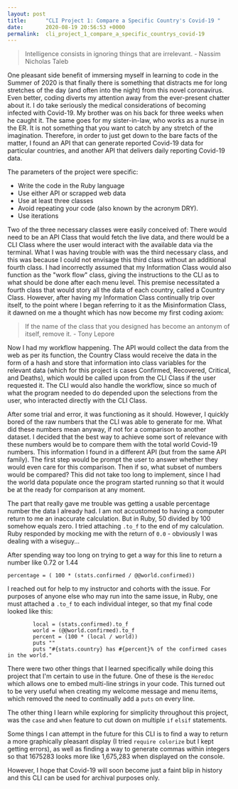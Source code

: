 ```yaml
---
layout: post
title:      "CLI Project 1: Compare a Specific Country's Covid-19 "
date:       2020-08-19 20:56:53 +0000
permalink:  cli_project_1_compare_a_specific_countrys_covid-19
---
```




> Intelligence consists in ignoring things that are irrelevant.
                                - Nassim Nicholas Taleb

One pleasant side benefit of immersing myself in learning to code in the Summer of 2020 is that finally there is something that distracts me for long stretches of the day (and often into the night) from this novel coronavirus.  Even better, coding diverts my attention away from the ever-present chatter about it.  I do take seriously the medical considerations of becoming infected with Covid-19.  My brother was on his back for three weeks when he caught it.  The same goes for my sister-in-law, who works as a nurse in the ER.  It is not something that you want to catch by any stretch of the imagination.  Therefore, in order to just get down to the bare facts of the matter, I found an API that can generate reported Covid-19 data for particular countries, and another API that delivers daily reporting Covid-19 data.

The parameters of the project were specific: 

* Write the code in the Ruby language
* Use either API or scrapped web data
* Use at least three classes
* Avoid repeating your code (also known by the acronym DRY).
* Use iterations

Two of the three necessary classes were easily conceived of: There would need to be an API Class that would fetch the live data, and there would be a CLI Class where the user would interact with the available data via the terminal.  What I was having trouble with was the third necessary class, and this was because I could not envisage this third class without an additional fourth class.  I had incorrectly assumed that my Information Class would also function as the "work flow" class, giving the instructions to the CLI as to what should be done after each menu level.  This premise necessitated a fourth class that would story all the data of each country, called a Country Class.  However, after having my Information Class continually trip over itself, to the point where I began referring to it as the Misinformation Class, it dawned on me a thought which has now become my first coding axiom:

> If the name of the class that you designed has become an antonym of itself, remove it.
                           - Tony Lepore

Now I had my workflow happening.  The API would collect the data from the web as per its function, the Country Class would receive the data in the form of a hash and store that information into class variables for the relevant data (which for this project is cases Confirmed, Recovered, Critical, and Deaths), which would be called upon from the CLI Class if the user requested it.  The CLI would also handle the workflow, since so much of what the program needed to do depended upon the selections from the user, who interacted directly with the CLI Class.

After some trial and error, it was functioning as it should.  However, I quickly bored of the raw numbers that the CLI was able to generate for me.  What did these numbers mean anyway, if not for a comparison to another dataset.  I decided that the best way to achieve some sort of relevance with these numbers would be to compare them with the total world Covid-19 numbers.  This information I found in a different API (but from the same API family).  The first step would be prompt the user to answer whether they would even care for this comparison.  Then if so, what subset of numbers would be compared?  This did not take too long to implement, since I had the world data populate once the program started running so that it would be at the ready for comparison at any moment.  

The part that really gave me trouble was getting a usable percentage number the data I already had.  I am not accustomed to having a computer return to me an inaccurate calculation.  But in Ruby, 50 divided by 100 somehow equals zero.  I tried attaching `.to_f` to the end of my calculation.  Ruby responded by mocking me with the return of `0.0` - obviously I was dealing with a wiseguy...

After spending way too long on trying to get a way for this line to return a number like 0.72 or 1.44
```
percentage = ( 100 * (stats.confirmed / @@world.confirmed))
```
I reached out for help to my instructor and cohorts with the issue.  For purposes of anyone else who may run into the same issue, in Ruby, one must attached a `.to_f` to each individual integer, so that my final code looked like this:

```
        local = (stats.confirmed).to_f
        world = (@@world.confirmed).to_f
        percent = (100 * (local / world))
        puts ""
        puts "#{stats.country} has #{percent}% of the confirmed cases in the world."
```

There were two other things that I learned specifically while doing this project that I'm certain to use in the future.  One of these is the `Heredoc` which allows one to embed multi-line strings in your code.  This turned out to be very useful when creating my welcome message and menu items, which removed the need to continually add a `puts` on every line.

The other thing I learn while exploring for simplicity throughout this project, was the `case` and `when` feature to cut down on multiple `if` `elsif` statements.  

Some things I can attempt in the future for this CLI is to find a way to return a more graphically pleasant display (I tried `require colorize` but I kept getting errors), as well as finding a way to generate commas within integers so that 1675283 looks more like 1,675,283 when displayed on the console.

However, I hope that Covid-19 will soon become just a faint blip in history and this CLI can be used for archival purposes only.
